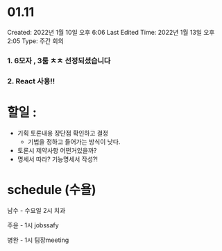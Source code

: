 # 01.11

Created: 2022년 1월 10일 오후 6:06
Last Edited Time: 2022년 1월 13일 오후 2:05
Type: 주간 회의

### 1. 6모자 , 3룸 ㅊㅊ 선정되셨습니다

### 2. React 사용!!

# 할일 :

- 기획 토론내용 장단점 확인하고 결정
    - 기법을 정하고 들어가는 방식이 낫다.
- 토론시 제약사항 어떤거있을까?
- 명세서 따라? 기능명세서 작성?!

# schedule (수욜)

남수 - 수요일 2시 치과

주윤 - 1시 jobssafy

병완 - 1시 팀장meeting